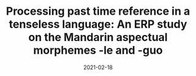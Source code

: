 ---
title: "Processing past time reference in a tenseless language: An ERP study on the Mandarin aspectual morphemes -le and -guo"
collection: publications
type: "Article"
new_start: "True"
venue: "<i>Journal of Neurolinguistics</i>"
date: "2021-02-18"
paperurl: "https://doi.org/10.1016/j.jneuroling.2021.100998"
permalink: "https://doi.org/10.1016/j.jneuroling.2021.100998"

---
